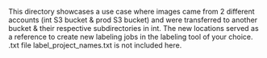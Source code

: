 This directory showcases a use case where images came from 2 different accounts (int S3 bucket & prod S3 bucket) and were transferred to another bucket & their respective subdirectories in int. The new locations served as a reference to create new labeling jobs in the labeling tool of your choice. .txt file label_project_names.txt is not included here.
